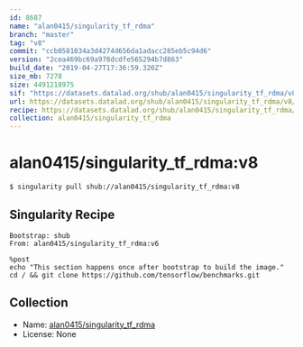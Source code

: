 ```yaml
---
id: 8687
name: "alan0415/singularity_tf_rdma"
branch: "master"
tag: "v8"
commit: "ccb0581034a3d4274d656da1adacc285eb5c94d6"
version: "2cea469bc69a978dcdfe565294b7d863"
build_date: "2019-04-27T17:36:59.320Z"
size_mb: 7278
size: 4491218975
sif: "https://datasets.datalad.org/shub/alan0415/singularity_tf_rdma/v8/2019-04-27-ccb05810-2cea469b/2cea469bc69a978dcdfe565294b7d863.simg"
url: https://datasets.datalad.org/shub/alan0415/singularity_tf_rdma/v8/2019-04-27-ccb05810-2cea469b/
recipe: https://datasets.datalad.org/shub/alan0415/singularity_tf_rdma/v8/2019-04-27-ccb05810-2cea469b/Singularity
collection: alan0415/singularity_tf_rdma
---
```


# alan0415/singularity_tf_rdma:v8

```bash
$ singularity pull shub://alan0415/singularity_tf_rdma:v8
```

## Singularity Recipe

```singularity
Bootstrap: shub
From: alan0415/singularity_tf_rdma:v6

%post  
echo "This section happens once after bootstrap to build the image."
cd / && git clone https://github.com/tensorflow/benchmarks.git
```

## Collection

 - Name: [alan0415/singularity_tf_rdma](https://github.com/alan0415/singularity_tf_rdma)
 - License: None

